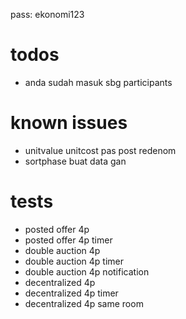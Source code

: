 pass: ekonomi123

# todos

- anda sudah masuk sbg participants

# known issues

- unitvalue unitcost pas post redenom
- sortphase buat data gan

# tests

- posted offer 4p
- posted offer 4p timer
- double auction 4p
- double auction 4p timer
- double auction 4p notification
- decentralized 4p
- decentralized 4p timer
- decentralized 4p same room
